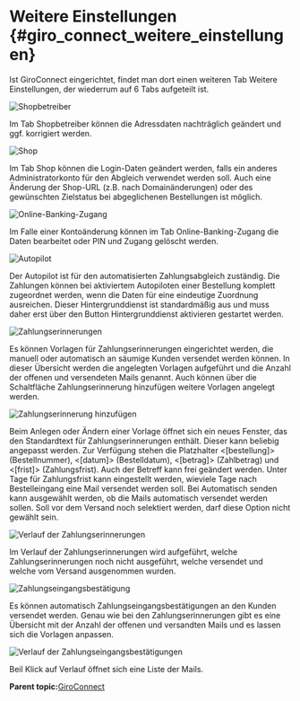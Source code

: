 # Weitere Einstellungen {#giro_connect_weitere_einstellungen}

Ist GiroConnect eingerichtet, findet man dort einen weiteren Tab Weitere Einstellungen, der wiederrum auf 6 Tabs aufgeteilt ist.

![](Bilder/giroconnect/GC_20181123_012.png "Shopbetreiber")

Im Tab Shopbetreiber können die Adressdaten nachträglich geändert und ggf. korrigiert werden.

![](Bilder/giroconnect/GC_20181123_011.png "Shop")

Im Tab Shop können die Login-Daten geändert werden, falls ein anderes Administratorkonto für den Abgleich verwendet werden soll. Auch eine Änderung der Shop-URL \(z.B. nach Domainänderungen\) oder des gewünschten Zielstatus bei abgeglichenen Bestellungen ist möglich.

![](Bilder/giroconnect/GC_20181123_013.png "Online-Banking-Zugang")

Im Falle einer Kontoänderung können im Tab Online-Banking-Zugang die Daten bearbeitet oder PIN und Zugang gelöscht werden.

![](Bilder/giroconnect/GC_20181123_014.png "Autopilot")

Der Autopilot ist für den automatisierten Zahlungsabgleich zuständig. Die Zahlungen können bei aktiviertem Autopiloten einer Bestellung komplett zugeordnet werden, wenn die Daten für eine eindeutige Zuordnung ausreichen. Dieser Hintergrunddienst ist standardmäßig aus und muss daher erst über den Button Hintergrunddienst aktivieren gestartet werden.

![](Bilder/giroconnect/GC_20181123_006.png "Zahlungserinnerungen")

Es können Vorlagen für Zahlungserinnerungen eingerichtet werden, die manuell oder automatisch an säumige Kunden versendet werden können. In dieser Übersicht werden die angelegten Vorlagen aufgeführt und die Anzahl der offenen und versendeten Mails genannt. Auch können über die Schaltfläche Zahlungserinnerung hinzufügen weitere Vorlagen angelegt werden.

![](Bilder/giroconnect/GC_20181123_002.png "Zahlungserinnerung hinzufügen")

Beim Anlegen oder Ändern einer Vorlage öffnet sich ein neues Fenster, das den Standardtext für Zahlungserinnerungen enthält. Dieser kann beliebig angepasst werden. Zur Verfügung stehen die Platzhalter <\[bestellung\]\> \(Bestellnummer\), <\[datum\]\> \(Bestelldatum\), <\[betrag\]\> \(Zahlbetrag\) und <\[frist\]\> \(Zahlungsfrist\). Auch der Betreff kann frei geändert werden. Unter Tage für Zahlungsfrist kann eingestellt werden, wieviele Tage nach Bestelleingang eine Mail versendet werden soll. Bei Automatisch senden kann ausgewählt werden, ob die Mails automatisch versendet werden sollen. Soll vor dem Versand noch selektiert werden, darf diese Option nicht gewählt sein.

![](Bilder/giroconnect/GC_20181123_004.png "Verlauf der Zahlungserinnerungen")

Im Verlauf der Zahlungserinnerungen wird aufgeführt, welche Zahlungserinnerungen noch nicht ausgeführt, welche versendet und welche vom Versand ausgenommen wurden.

![](Bilder/giroconnect/GC_20181123_016.png "Zahlungseingangsbestätigung")

Es können automatisch Zahlungseingangsbestätigungen an den Kunden versendet werden. Genau wie bei den Zahlungserinnerungen gibt es eine Übersicht mit der Anzahl der offenen und versandten Mails und es lassen sich die Vorlagen anpassen.

![](Bilder/giroconnect/GC_20181123_009.png "Verlauf der Zahlungseingangsbestätigungen")

Beil Klick auf Verlauf öffnet sich eine Liste der Mails.

**Parent topic:**[GiroConnect](7_2_3_GiroConnect.md)

